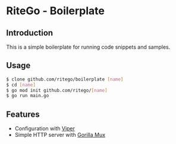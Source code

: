 # RiteGo - Boilerplate

## Introduction
This is a simple boilerplate for running code snippets and samples.

## Usage
```bash
$ clone github.com/ritego/boilerplate [name]
$ cd [name]
$ go mod init github.com/ritego/[name]
$ go run main.go
```

## Features
- Configuration with [Viper](https://github.com/spf13/viper)
- Simple HTTP server with [Gorilla Mux](https://github.com/gorilla/mux)